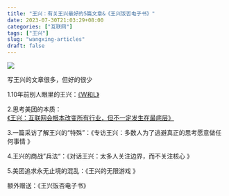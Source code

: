 ```yaml
---
title: "王兴：有关王兴最好的5篇文章&《王兴饭否电子书》"
date: 2023-07-30T21:03:29+08:00
categories: ["互联网"]
tags: ["王兴"]
slug: "wangxing-articles"
draft: false
---
```


![](https://user-images.githubusercontent.com/140932955/257052885-118dcf3f-ba18-49b9-8916-10b6a66afae3.PNG)

写王兴的文章很多，但好的很少

1.10年前别人眼里的王兴：[《W和L》](http://shenyin.blog.techweb.com.cn/archives/4.html)

2.思考美团的本质：[《王兴：互联网会根本改变所有行业，但不一定发生在最底层》](https://www.geekpark.net/news/212162)

3.一篇采访了解王兴的“特殊”：《专访王兴：多数人为了逃避真正的思考愿意做任何事情 》

4.王兴的商战”兵法“：《对话王兴：太多人关注边界，而不关注核心 》

5.美团追求永无止境的混乱：《王兴的无限游戏 》

额外赠送：《王兴饭否电子书》